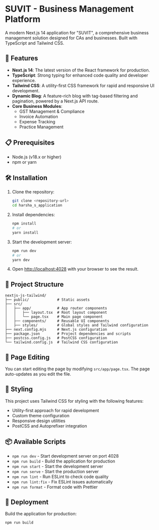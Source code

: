 # SUVIT - Business Management Platform

A modern Next.js 14 application for "SUVIT", a comprehensive business management solution designed for CAs and businesses. Built with TypeScript and Tailwind CSS.

## 🚀 Features

-   **Next.js 14**: The latest version of the React framework for production.
-   **TypeScript**: Strong typing for enhanced code quality and developer experience.
-   **Tailwind CSS**: A utility-first CSS framework for rapid and responsive UI development.
-   **Dynamic Blog**: A feature-rich blog with tag-based filtering and pagination, powered by a Next.js API route.
-   **Core Business Modules**:
    -   GST Management & Compliance
    -   Invoice Automation
    -   Expense Tracking
    -   Practice Management

## 📋 Prerequisites

-   Node.js (v18.x or higher)
- npm or yarn


## 🛠️ Installation

1.  Clone the repository:
    ```bash
    git clone <repository-url>
    cd harsha_s_application
    ```

2.  Install dependencies:
    ```bash
    npm install
    # or
    yarn install
    ```

3.  Start the development server:
    ```bash
    npm run dev
    # or
    yarn dev
    ```

4.  Open [http://localhost:4028](http://localhost:4028) with your browser to see the result.

## 📁 Project Structure

```
nextjs-js-tailwind/
├── public/             # Static assets
├── src/
│   ├── app/            # App router components
│   │   ├── layout.tsx  # Root layout component
│   │   └── page.tsx    # Main page component
│   ├── components/     # Reusable UI components
│   ├── styles/         # Global styles and Tailwind configuration
├── next.config.mjs     # Next.js configuration
├── package.json        # Project dependencies and scripts
├── postcss.config.js   # PostCSS configuration
└── tailwind.config.js  # Tailwind CSS configuration

```

## 🧩 Page Editing

You can start editing the page by modifying `src/app/page.tsx`. The page auto-updates as you edit the file.

## 🎨 Styling

This project uses Tailwind CSS for styling with the following features:
- Utility-first approach for rapid development
- Custom theme configuration
- Responsive design utilities
- PostCSS and Autoprefixer integration

## 📦 Available Scripts

- `npm run dev` - Start development server on port 4028
- `npm run build` - Build the application for production
- `npm run start` - Start the development server
- `npm run serve` - Start the production server
- `npm run lint` - Run ESLint to check code quality
- `npm run lint:fix` - Fix ESLint issues automatically
- `npm run format` - Format code with Prettier

## 📱 Deployment

Build the application for production:

  ```bash
  npm run build
  ```